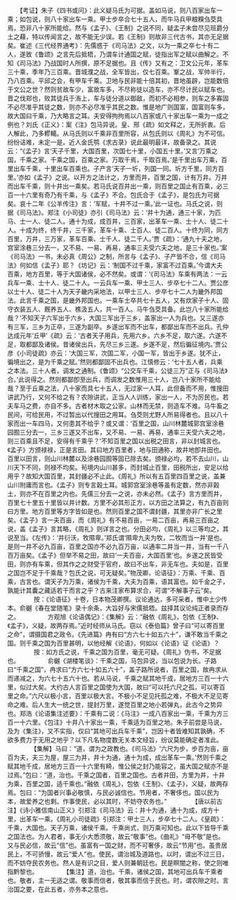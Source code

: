 <!-- { "loadSidebar": true } -->
　　【考证】朱子《四书或问》：此义疑马氏为可据。盖如马说，则八百家出车一乘；如包说，则八十家出车一乘。甲士步卒合七十五人，而牛马兵甲粮糗刍茭具焉，恐非八十家所能给。然与《孟子》、《王制》之说不同，疑孟子未尝尽见班爵分土之藉，特以传闻言之，故不能无少误。若《王制》则故非三代古书，其亦无足据矣。崔述《三代经界通考》：先儒惑于《司马法》之文，以为一乘之卒七十有二人，遂致《鲁颂》之言先后抵牾，乃谓车计通国之赋，徒指出军之赋以曲解之。不知《司马法》乃战国时人所撰，原不足据也。且《传》又有之：卫文公元年，革车三十乘，季年乃三百乘。晋城濮之战，全军皆出，仅七百乘。鞌之战，军帅半行，乃八百乘。平邱之会，有甲车千乘。卫地与民非能十倍其初，晋地虽辟，岂能数倍于文公之世？然则贫故车少，富故车多，不尽称徒以造车，亦不尽计民以赋车也。晋之伐郑也，败其徒兵于洧上，车与徒分道以御敌，而初不必相参，则车之多寡固不必尽准乎其徒之数，则亦不必尽准乎其民之数。惟是地广则国富，国富则车多，故大国曰千乘，乃大略言之耳。夫安得拘拘焉以八百家或八十家出车一乘为一成之例也？刘氏《正义》：案《注》包马异说。皇、邢《疏》如文释之，无所折衷。后人解此，乃多轇轕。从马氏则以千乘非百里所容，从包氏则以《周礼》为不可信。纷纷诘难，未定一是。近人金氏鹗《求古录》说此最明最详，故备录之。其说云：“《孟子》言‘天子千里，大国百里，次国七十里，小国五十里。’又言‘万乘之国，千乘之家。千乘之国，百乘之家。万取千焉，千取百焉。’是千里出车万乘，百里出车千乘，十里出车百乘也。子产言‘天子一圻，列国一同。圻方千里，同方百里。’亦如《孟子》之说。以开方之法计之，方里而井，百里之国，计有万井。万井而出车千乘，则十井出一乘矣。若马氏说百井出一乘，则百里之国止有百乘，必三百一十六里有奇乃有千乘，与《孟子》不合。包氏合于《孟子》，是包氏为可据矣。哀十二年《公羊传注》言：‘军赋，十井不过一乘。’此一证也。马氏之说，则据《司马法》。郑注《小司徒》亦引《司马法》云：‘井十为通，通三十家，为匹马、士一人、徒二人。通十为成，成百井，三百家，出革车一乘、士十人、徒二十人。十成为终，终千井，三千家，革车十乘、士百人、徒二百人。十终为同，同方百里，万井，三万家，革车百乘、士千人、徒二千人。’贾《疏》：‘通九十夫之地，宫室涂巷三分去一，又不易、一易、再易，通率三夫受六夫之地，是三十家也。’案《司马法》一书，未必真《周公》之制，所言与《孟子》、子产皆不合，信《司马法》何如信《孟子》耶？《坊记》云：‘制国不过千乘，家富不过百乘。’今谓大夫百乘，地方百里，等于大国诸侯，必不然矣。或谓：‘《司马法》车乘有两法：一云兵车一乘、士十人、徒二十人。一云兵车一乘、甲士三人、步卒七十二人。贾公彦以士十人、徒二十人为天子畿内采地法，以甲士三人、步卒七十二人为畿外邦国法。此言千乘之国，是畿外邦国也。一乘车士卒共七十五人，又有炊家子十人、固守衣装五人、厩养五人、樵汲五人，共一百人。马牛刍茭具备。此岂八十家所能给哉？’不知天子六军出于六乡，大国三军出于三乡，盖家出一人为兵也。又三遂亦有三军，三乡为正卒，三遂为副卒。乡遂出军而不出车，都鄙出车而不出兵。孔仲达成元年‘丘甲’《疏》云：‘古者天子用兵，先用六乡。六乡不足，取六遂。六遂不足，取都鄙及诸侯。昔诸侯出兵，先尽三乡三遂。乡遂不足，然后徧征境内。’贾公彦《小司徒疏》亦云：‘大国三军，次国二军，小国一军，皆出于乡遂。犹不止，徧境出之，是为千乘之赋。’然则都鄙固不出兵也。江慎修云：‘七十五人者，兵乘之本法。三十人者，调发之通制。《鲁颂》“公交车千乘，公徒三万”正与《司马法》合。’此说得之。然则都鄙卽至出兵，而调发之数惟用三十人，岂八十家所不能给哉？至于丘乘之法，八十家而具七十五人，无过家一人耳，此但备而不用，惟搜田讲武乃行，又何不给之有？农隙讲武，正当人人训练，家出一人，不为厉民也。若夫车马之费，亦自不多。古者材木取之公家。山林而无禁，则造车不难。马牛畜之民间，可给民用，不过暂出以代搜田之用耳。刍茭则尤野人所易得者也。且以八十家而出一车四马，又何患其不给乎？或又谓：‘百里之国，山川林麓城郭宫室涂巷园囿三分去一，三乡三遂又不出车，又不易、一易、再易，通率三夫受六夫之地，则三百乘且不足，安得有千乘乎？’不知百里之国以出税之田言，非以封城言也。《孟子》方颁禄禄，正是言田。其曰地方百里者，地与田通称，故井地卽井田也。百里以田言，则山川林麓以及涂巷园囿等固已除去矣。颁禄必均，若不去山川，山川天下不同，则禄不均矣。茍境内山川甚多，而封城止百里，田税所出，安足以给用乎？故知大国百里，其封疆必不止此。《周礼》所以有五百里四百里之说，盖兼山川附庸而言也。《孟子》则专言榖土耳。城郭宫室涂巷等虽有定数，然亦非榖土，则亦不在百里之内也。先儒三分去一之说，亦未必然。《孟子》言方里而井，百里七十里五十里皆以井计数。方里不必其形正方，以方田之法算之，有九百亩则曰方里。地方百里等方字皆如是也。然则百里之国不谓封疆，其里亦非广长之里矣。《孟子》言一夫百亩，而《周礼》有不易百亩，一易二百亩，再易三百亩之说，盖《孟子》言其略，《周礼》则详言之也。分田必均，《周礼》以三等均之，其说至当。《左传》：‘井衍沃，牧隰卑。’郑氏谓‘隰卑九夫为牧，二牧而当一井’是也。是则一井不必九百亩，百里之国亦不必九百万亩，以通率二井当一井，当有一千八百万亩矣。《孟子》但举不易之田，故曰‘一夫百亩，大国百里’也。乡遂之民皆受田，则亦有车乘，但其作之之财受于官府，故曰不出车，非无车也。夫如是，百里之国岂不足于千乘哉？包氏之说，可无疑矣。”物茂卿，论语征》：万乘、千乘、百乘，古言也。谓天子为万乘，诸侯为千乘，大夫为百乘，语其富也。如千金之子，孰能计其囊之藏适若干而言之乎？古来注家布算求合，可谓“不解事子云”矣。
　　
　　按：《论语征》十卷，日本物茂卿撰。议论通达，多可采者，惟中土少传本。俞樾《春在堂随笔》录十余条，大旨好与宋儒抵牾。兹择其议论纯正者录而存之。
　　
　　方观旭《论语偶记》：《集解》云：“融依《周礼》，包依《王制》、《孟子》，义疑，故两存焉。”近时经师从马氏。窃以《泰伯篇》曾子曰“可以寄百里之命”，谓摄国君之政令。《先进篇》冉有曰“方六七十如五六十”，谦不敢当千乘之国。则千乘之国为百里甚明，以他经解《论语》，何如以《论语》证《论语》？
　　
　　按：如方氏之说，千乘之国为百里，毫无可疑。《周礼》伪书，不足据也。
　　
　　俞樾《湖楼笔谈》：千乘之国，马包异说，当以包说为长。子路曰“千乘之国”，冉求曰“方六七十如五六十”，盖子路所说者，百里之国，故冉求从而递减之，为六七十五六十也。若从马说，千乘之赋其地千成，居地方三百一十六里，似过大矣。大约古人言百里之国使为大国，故曰“可以托六尺之孤，可以寄百里之命。”六尺以极小言，百里以极大言。不极小不足见托孤之难，不极大不足见寄命之难。后人生大一统之世，提封万里，遂觉百里之地小若弹丸，此古今之势异也。郑浩《论语集注述要》：千乘有二说：《马注》一成八百家出一乘，千乘为方三百一十六里。《包注》十井八十家出一乘，千乘适为百里之地。朱子前尝是马说，及为《集注》，又不实指，仅曰“其地可出兵车千乘”，岂因十者皆难知其孰确，不欲多费力于无用之地乎？以下凡名物度数无关本文经旨，纷议莫能确定者准此。
　　
　　【集解】马曰：“道，谓为之政教也。《司马法》‘六尺为步，步百为亩，亩百为夫，夫三为屋，屋三为井，井十为通，通十为成，成出革车一乘。’然则千乘之赋其地千成，居地方三百一十六里有畸，惟公侯之封乃能容之，虽大国之赋亦不是过焉。”包曰：“道，治也。千乘之国者，百里之国也。古者井田，方里为井，十井为乘，百里之国，适千乘也。”融依《周礼》，包依《王制》、《孟子》，义疑，故两存焉。包曰：“为国者兴事必敬慎，与民必诚信也。节用者，不奢侈也。国以民为本，故爱养之也剩。作事使民，必以其时，不妨夺农务也。”
　　
　　【唐以前古注】《诗小雅信南山正义》引郑注《司马法》云：井十为通，通十为成，成方十里，出革车一乘。《周礼小司徒疏》引郑注：甲士三人，步卒七十二人。《皇疏》：千乘，大国也。天子万乘，诸侯千乘。千乘尚式，则万乘可知也。此以下皆导千乘之国法也。为人君者，事无小大悉须敬，故云“敬事”也。《曲礼》“毋不敬”是也。又与民必信，故云“信”也。虽富有一国之财，而不可奢侈，故云“节用”也。虽贵居民上，不可骄慢，故云“爱人”也。使民，谓治城及道路也。以时，谓出不过三日，而不妨夺民农务也。然人是有识之目，爱人则兼朝廷也。民是瞑闇之称，使之则唯指黔黎也。
　　
　　【集注】道，治也。千乘，诸侯之国，其地可出兵车千乘者也。敬者，主一无适之谓。敬事而信者，敬其事而信于民也。时，谓农隙之时。言治国之要，在此五者，亦务本之意也。
　　
